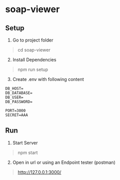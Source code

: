 # soap-viewer

## Setup

1. Go to project folder

> cd soap-viewer

2. Install Dependencies

> npm run setup

3. Create .env with following content

````
DB_HOST=
DB_DATABASE=
DB_USER=
DB_PASSWORD=

PORT=3000
SECRET=AAA
````

## Run

1. Start Server

> npm start

2. Open in url or using an Endpoint tester (postman)

> http://127.0.0.1:3000/